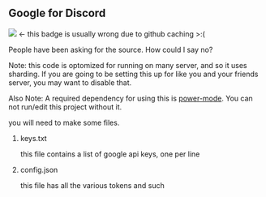 ## Google for Discord

![](https://google.guscaplan.me/badge) <- this badge is usually wrong due to github caching >:(

People have been asking for the source. How could I say no?


Note: this code is optomized for running on many server, and so it uses sharding. If you are going to be setting this up for like you and your friends server, you may want to disable that.

Also Note: A required dependency for using this is [power-mode](https://atom.io/packages/activate-power-mode). You can not run/edit this project without it.

you will need to make some files.

1. keys.txt
    
    this file contains a list of google api keys, one per line
2. config.json
    
    this file has all the various tokens and such
